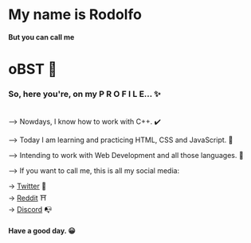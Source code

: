 #                                                     My name is Rodolfo
                                                                      
####                                                 But you can call me
                                                                      
#                                                            oBST     🌹

### So, here you're, on my P R O F I L E... ✨ <br> <br>

--> Nowdays, I know how to work with C++. ✔️

--> Today I am learning and practicing HTML, CSS and JavaScript. 🔰

--> Intending to work with Web Development and all those languages. 🎈

--> If you want to call me, this is all my social media: 

-> [Twitter](https://twitter.com/oBST01) 🌌 <br>
-> [Reddit](https://reddit.com/user/obst01) ⛩️ <br>
-> [Discord](https://discord.com/users/391384838298402824) 📭

#### Have a good day. 😀


